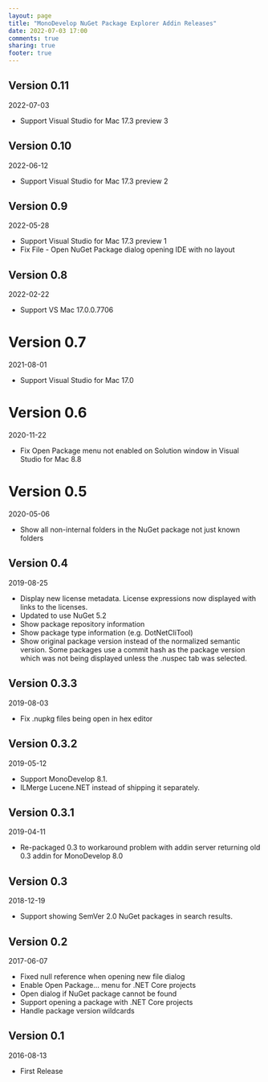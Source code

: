 ```yaml
---
layout: page
title: "MonoDevelop NuGet Package Explorer Addin Releases"
date: 2022-07-03 17:00
comments: true
sharing: true
footer: true
---
```


## Version 0.11

2022-07-03

 * Support Visual Studio for Mac 17.3 preview 3

## Version 0.10

2022-06-12

 * Support Visual Studio for Mac 17.3 preview 2

## Version 0.9

2022-05-28

 * Support Visual Studio for Mac 17.3 preview 1
 * Fix File - Open NuGet Package dialog opening IDE with no layout

## Version 0.8

2022-02-22

 * Support VS Mac 17.0.0.7706

# Version 0.7

2021-08-01

 * Support Visual Studio for Mac 17.0

# Version 0.6

2020-11-22

 * Fix Open Package menu not enabled on Solution window in Visual Studio for Mac 8.8

# Version 0.5

2020-05-06

 * Show all non-internal folders in the NuGet package not just known folders

## Version 0.4

2019-08-25

 * Display new license metadata. License expressions now displayed with links to the licenses.
 * Updated to use NuGet 5.2
 * Show package repository information
 * Show package type information (e.g. DotNetCliTool)
 * Show original package version instead of the normalized semantic version. Some packages use a commit hash as the package version which was not being displayed unless the .nuspec tab was selected.

## Version 0.3.3

2019-08-03

 * Fix .nupkg files being open in hex editor

## Version 0.3.2

2019-05-12

 * Support MonoDevelop 8.1.
 * ILMerge Lucene.NET instead of shipping it separately.


## Version 0.3.1

2019-04-11

 * Re-packaged 0.3 to workaround problem with addin server returning old 0.3 addin for MonoDevelop 8.0


## Version 0.3

2018-12-19

 * Support showing SemVer 2.0 NuGet packages in search results.

## Version 0.2

2017-06-07

 * Fixed null reference when opening new file dialog
 * Enable Open Package... menu for .NET Core projects
 * Open dialog if NuGet package cannot be found
 * Support opening a package with .NET Core projects
 * Handle package version wildcards

## Version 0.1

2016-08-13

 * First Release
 